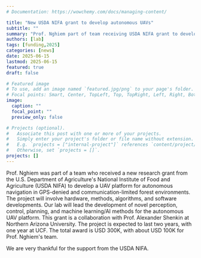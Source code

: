 ```yaml
---
# Documentation: https://wowchemy.com/docs/managing-content/

title: "New USDA NIFA grant to develop autonomous UAVs"
subtitle: ""
summary: "Prof. Nghiem part of team receiving USDA NIFA grant to develop autonomous UAVs in forests."
authors: [lab]
tags: [funding,2025]
categories: [news]
date: 2025-06-15
lastmod: 2025-06-15
featured: true
draft: false

# Featured image
# To use, add an image named `featured.jpg/png` to your page's folder.
# Focal points: Smart, Center, TopLeft, Top, TopRight, Left, Right, BottomLeft, Bottom, BottomRight.
image:
  caption: ""
  focal_point: ""
  preview_only: false

# Projects (optional).
#   Associate this post with one or more of your projects.
#   Simply enter your project's folder or file name without extension.
#   E.g. `projects = ["internal-project"]` references `content/project/deep-learning/index.md`.
#   Otherwise, set `projects = []`.
projects: []
---
```


Prof. Nghiem was part of a team who received a new research grant from the U.S. Department of Agriculture's National Institute of Food and Agriculture (USDA NIFA) to develop a UAV platform for autonomous navigation in GPS-denied and communication-limited forest environments. The project will involve hardware, methods, algorithms, and software developments. Our lab will lead the development of novel perception, control, planning, and machine learning/AI methods for the autonomous UAV platform. This grant is a collaboration with Prof. Alexander Shenkin at Northern Arizona University.  The project is expected to last two years, with one year at UCF.  The total award is USD 300K, with about USD 100K for Prof. Nghiem's team.

We are very thankful for the support from the USDA NIFA.